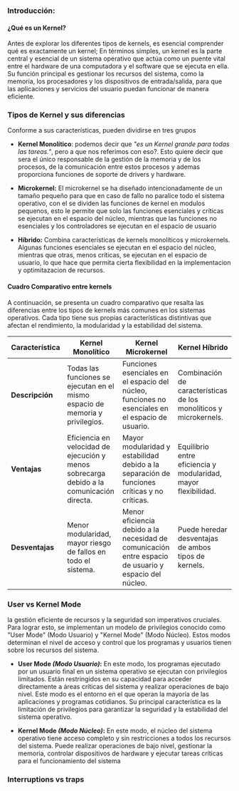 ### Introducción: 
#### ¿Qué es un Kernel?

Antes de explorar los diferentes tipos de kernels, es esencial comprender qué es exactamente un kernel; En términos simples, un kernel es la parte central y esencial de un sistema operativo que actúa como un puente vital entre el hardware de una computadora y el software que se ejecuta en ella. Su función principal es gestionar los recursos del sistema, como la memoria, los procesadores y los dispositivos de entrada/salida, para que las aplicaciones y servicios del usuario puedan funcionar de manera eficiente.

### Tipos de Kernel y sus diferencias
Conforme a sus características, pueden dividirse en tres grupos
* **Kernel Monolítico**:  podemos decir que *"es un Kernel grande para todas las tareas."*, pero a que nos referimos con eso?. Esto quiere decir que sera el único responsable de la gestión de la memoria y de los procesos, de la comunicación entre estos procesos  y ademas proporciona funciones de soporte de drivers y hardware.

* **Microkernel:**  El microkernel se ha diseñado intencionadamente de un tamaño pequeño para que en caso de fallo no paralice todo el sistema operativo, con el se dividen las funciones de kernel en modulos pequenos, esto le permite que solo las funciones esenciales y críticas se ejecutan en el espacio del núcleo, mientras que las funciones no esenciales y los controladores se ejecutan en el espacio de usuario
 
* **Híbrido:** Combina características de kernels monolíticos y microkernels. Algunas funciones esenciales se ejecutan en el espacio del núcleo, mientras que otras, menos críticas, se ejecutan en el espacio de usuario, lo que hace que permita cierta flexibilidad en la implementacion y optimitazacion de recursos.


#### Cuadro Comparativo entre kernels

A continuación, se presenta un cuadro comparativo que resalta las diferencias entre los tipos de kernels más comunes en los sistemas operativos. Cada tipo tiene sus propias características distintivas que afectan el rendimiento, la modularidad y la estabilidad del sistema.

| Característica          | Kernel Monolítico           | Kernel Microkernel         | Kernel Híbrido                   |
|-------------------------|-----------------------------|---------------------------|----------------------------------|
| **Descripción**         | Todas las funciones se ejecutan en el mismo espacio de memoria y privilegios. | Funciones esenciales en el espacio del núcleo, funciones no esenciales en el espacio de usuario. | Combinación de características de los monolíticos y microkernels.                              |
| **Ventajas**            | Eficiencia en velocidad de ejecución y menos sobrecarga debido a la comunicación directa. | Mayor modularidad y estabilidad debido a la separación de funciones críticas y no críticas. | Equilibrio entre eficiencia y modularidad, mayor flexibilidad.                                |
| **Desventajas**         | Menor modularidad, mayor riesgo de fallos en todo el sistema. | Menor eficiencia debido a la necesidad de comunicación entre espacio de usuario y espacio del núcleo. | Puede heredar desventajas de ambos tipos de kernels.                                        |


### User vs Kernel Mode
la gestión eficiente de recursos y la seguridad son imperativos cruciales. Para lograr esto, se implementan un modelo de privilegios conocido como "User Mode" (Modo Usuario) y "Kernel Mode" (Modo Núcleo). Estos modos determinan el nivel de acceso y control que los programas y usuarios tienen sobre los recursos del sistema. 


* **User Mode ***(Modo Usuario)***:**
 En este modo, los programas ejecutado por un usuario final en un sistema operativo se ejecutan con privilegios limitados. Están restringidos en su capacidad para acceder directamente a áreas críticas del sistema y realizar operaciones de bajo nivel. Este modo es el entorno en el que operan la mayoría de las aplicaciones y programas cotidianos. Su principal característica es la limitación de privilegios para garantizar la seguridad y la estabilidad del sistema operativo.

* **Kernel Mode ***(Modo Núcleo)***:**
En este modo, el núcleo del sistema operativo tiene acceso completo y sin restricciones a todos los recursos del sistema. Puede realizar operaciones de bajo nivel, gestionar la memoria, controlar dispositivos de hardware y ejecutar tareas críticas para el funcionamiento del sistema

### Interruptions vs traps
